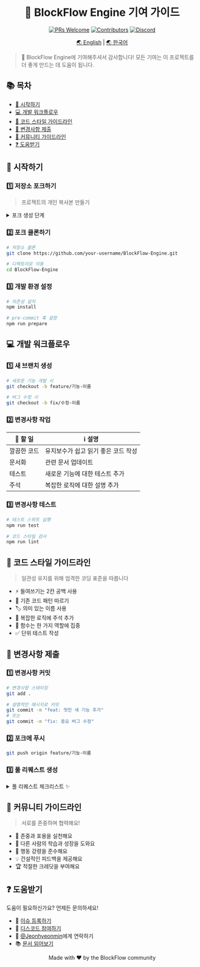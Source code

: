 <div align="center">

# 🔧 BlockFlow Engine 기여 가이드

[![PRs Welcome](https://img.shields.io/badge/PRs-welcome-brightgreen.svg?style=flat-square)](http://makeapullrequest.com)
[![Contributors](https://img.shields.io/github/contributors/BlockFlow/Engine.svg?style=flat-square)](https://github.com/BlockFlow/Engine/graphs/contributors)
[![Discord](https://img.shields.io/discord/YOUR_DISCORD_ID.svg?style=flat-square&label=디스코드%20참여&logo=discord&logoColor=white)](https://discord.gg/YOUR_INVITE_LINK)

[🌏 English](./CONTRIBUTING.en.md) | [🌏 한국어](#-contributing-to-blockflow-engine)

</div>

> 🎉 BlockFlow Engine에 기여해주셔서 감사합니다! 모든 기여는 이 프로젝트를 더 좋게 만드는 데 도움이 됩니다.

## 📚 목차

- [🚀 시작하기](#-시작하기)
- [💻 개발 워크플로우](#-개발-워크플로우)
- [📝 코드 스타일 가이드라인](#-코드-스타일-가이드라인)
- [📮 변경사항 제출](#-변경사항-제출)
- [🤝 커뮤니티 가이드라인](#-커뮤니티-가이드라인)
- [❓ 도움받기](#-도움받기)

## 🚀 시작하기

### 1️⃣ 저장소 포크하기
> 프로젝트의 개인 복사본 만들기

<details>
<summary>포크 생성 단계</summary>

1. 저장소 상단의 "Fork" 버튼 클릭
2. GitHub 계정 선택
3. 포크 생성 완료 대기

</details>

### 2️⃣ 포크 클론하기
```bash
# 저장소 클론
git clone https://github.com/your-username/BlockFlow-Engine.git

# 디렉토리로 이동
cd BlockFlow-Engine
```

### 3️⃣ 개발 환경 설정
```bash
# 의존성 설치
npm install

# pre-commit 훅 설정
npm run prepare
```

## 💻 개발 워크플로우

### 1️⃣ 새 브랜치 생성
```bash
# 새로운 기능 개발 시
git checkout -b feature/기능-이름

# 버그 수정 시
git checkout -b fix/수정-이름
```

### 2️⃣ 변경사항 작업
| 📝 할 일 | ℹ️ 설명 |
|----------|---------|
| 깔끔한 코드 | 유지보수가 쉽고 읽기 좋은 코드 작성 |
| 문서화 | 관련 문서 업데이트 |
| 테스트 | 새로운 기능에 대한 테스트 추가 |
| 주석 | 복잡한 로직에 대한 설명 추가 |

### 3️⃣ 변경사항 테스트
```bash
# 테스트 스위트 실행
npm run test

# 코드 스타일 검사
npm run lint
```

## 📝 코드 스타일 가이드라인

> 일관성 유지를 위해 엄격한 코딩 표준을 따릅니다

- ⚡ 들여쓰기는 2칸 공백 사용
- 📏 기존 코드 패턴 따르기
- 🏷️ 의미 있는 이름 사용
- 💭 복잡한 로직에 주석 추가
- 🎯 함수는 한 가지 역할에 집중
- ✅ 단위 테스트 작성

## 📮 변경사항 제출

### 1️⃣ 변경사항 커밋
```bash
# 변경사항 스테이징
git add .

# 설명적인 메시지로 커밋
git commit -m "feat: 멋진 새 기능 추가"
# 또는
git commit -m "fix: 중요 버그 수정"
```

### 2️⃣ 포크에 푸시
```bash
git push origin feature/기능-이름
```

### 3️⃣ 풀 리퀘스트 생성

<details>
<summary>풀 리퀘스트 체크리스트 ✨</summary>

- [ ] 코드가 스타일 가이드라인을 따름
- [ ] 테스트 통과
- [ ] 문서 업데이트 완료
- [ ] PR 설명이 명확함
- [ ] 관련 이슈와 연결됨

</details>

## 🤝 커뮤니티 가이드라인

> 서로를 존중하며 협력해요!

- 🌟 존중과 포용을 실천해요
- 🤲 다른 사람의 학습과 성장을 도와요
- 📜 행동 강령을 준수해요
- 💡 건설적인 피드백을 제공해요
- 🏆 적절한 크레딧을 부여해요

## ❓ 도움받기

도움이 필요하신가요? 언제든 문의하세요!

- 🐛 [이슈 등록하기](https://github.com/BlockFlow/Engine/issues/new)
- 💬 [디스코드 참여하기](https://discord.gg/YOUR_INVITE_LINK)
- 📧 [@Jeonhyeonmin](https://github.com/Jeonhyeonmin)에게 연락하기
- 📚 [문서 읽어보기](https://docs.blockflow.dev)

<div align="center">
<p>Made with ❤️ by the BlockFlow community</p>
</div>

